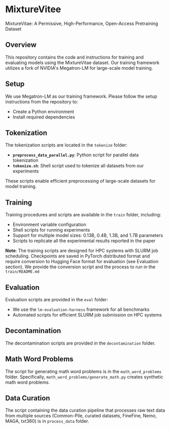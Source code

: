 # MixtureVitee
MixtureVitae: A Permissive, High-Performance, Open-Access Pretraining Dataset

## Overview

This repository contains the code and instructions for training and evaluating models using the MixtureVitae dataset. Our training framework utilizes a fork of NVIDIA's Megatron-LM for large-scale model training.

## Setup

We use Megatron-LM as our training framework. Please follow the setup instructions from the repository to:
- Create a Python environment
- Install required dependencies

## Tokenization

The tokenization scripts are located in the `tokenize` folder:
- **`preprocess_data_parallel.py`**: Python script for parallel data tokenization
- **`tokenize.sh`**: Shell script used to tokenize all datasets from our experiments

These scripts enable efficient preprocessing of large-scale datasets for model training.

## Training

Training procedures and scripts are available in the `train` folder, including:
- Environment variable configuration
- Shell scripts for running experiments
- Support for multiple model sizes: 0.13B, 0.4B, 1.3B, and 1.7B parameters
- Scripts to replicate all the experimental results reported in the paper

**Note**: The training scripts are designed for HPC systems with SLURM job scheduling. Checkpoints are saved in PyTorch distributed format and require conversion to Hugging Face format for evaluation (see Evaluation section). We provide the conversion script and the process to run in the `train/README.md`

## Evaluation

Evaluation scripts are provided in the `eval` folder:
- We use the `lm-evaluation-harness` framework for all benchmarks
- Automated scripts for efficient SLURM job submission on HPC systems

## Decontamination
The decontamination scripts are provided in the `decontamination` folder.

## Math Word Problems
The script for generating math word problems is in the `math_word_problems` folder. Specifically, `math_word_problems/generate_math.py` creates synthetic math word problems.

## Data Curation
The script containing the data curation pipeline that processes raw text data from multiple sources (Common-Pile, curated datasets, FineFine, Nemo, MAGA, txt360) is in `process_data` folder.